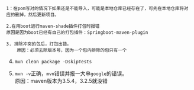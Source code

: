 ```
1：在pom写对的情况下如果还是不能导入，可能是本地仓库已经存在了，可先在本地仓库将对应的删掉，然后更新项目。
```

```
2.在用boot进行maven-shade插件打包时报错
原因是因为boot已经有自己的打包插件：Springboot-maven-plugin
```

```
3. 排除冲突的包后，打包出错。
    原因：必须去除版本号，因为一个包内排除的包只有一个
```

4. `mvn clean package -DskipTests`

5. `mvn -v`正确，`mvn`错误并报一大串`google`的错误。  
    原因：maven版本为3.5.4，3.2.5就没错